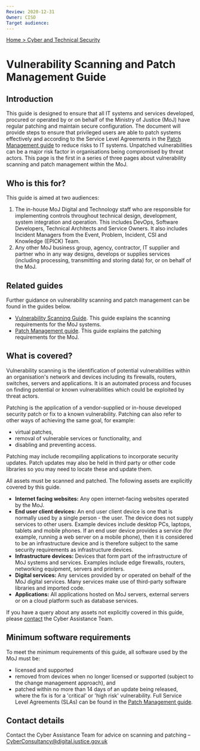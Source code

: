 ```yaml
---
Review: 2020-12-31
Owner: CISO
Target audience:
---
```


[Home > Cyber and Technical Security](home-security-policies-guides.md)

# Vulnerability Scanning and Patch Management Guide

## Introduction

This guide is designed to ensure that all IT systems and services developed, procured or operated by or on behalf of the Ministry of Justice (MoJ) have regular patching and maintain secure configuration. The document will provide steps to ensure that privileged users are able to patch systems effectively and according to the Service Level Agreements in the [Patch Management guide](patch-management-guide.md)
to reduce risks to IT systems. Unpatched vulnerabilities can be a major risk factor in organisations being compromised by threat actors. This page is the first in a series of three pages about
vulnerability scanning and patch management within the MoJ.

## Who is this for?

This guide is aimed at two audiences:

1. The in-house MoJ Digital and Technology staff who are responsible for implementing controls throughout technical design, development, system integration and operation. This includes DevOps, Software Developers, Technical Architects and Service Owners. It also includes Incident Managers from the Event, Problem, Incident, CSI and Knowledge (EPICK) Team.
2. Any other MoJ business group, agency, contractor, IT supplier and partner who in any way designs, develops or supplies services (including processing, transmitting and storing data) for, or on behalf of the MoJ.

## Related guides

Further guidance on vulnerability scanning and patch management can be found in the guides
below.

* [Vulnerability Scanning Guide](vulnerability-scanning-guide.md). This guide explains the scanning requirements for the MoJ systems.
* [Patch Management guide](patch-management-guide.md). This guide explains the patching requirements for the MoJ.

## What is covered?

Vulnerability scanning is the identification of potential vulnerabilities within an organisation's network and devices including its firewalls, routers, switches, servers and applications. It is an
automated process and focuses on finding potential or known vulnerabilities which could be exploited by threat actors.

Patching is the application of a vendor-supplied or in-house developed security patch or fix to a known vulnerability. Patching can also refer to other ways of achieving the same goal, for example:

* virtual patches,
* removal of vulnerable services or functionality, and
* disabling and preventing access.

Patching may include recompiling applications to incorporate security updates. Patch updates may also be held in third party or other code libraries so you may need to locate these and update them.

All assets must be scanned and patched. The following assets are explicitly covered by this guide.

* __Internet facing websites:__ Any open internet-facing websites operated by the MoJ.
* __End user client devices:__ An end user client device is one that is normally used by a single person - the user. The device does not supply services to other users. Example devices include desktop PCs, laptops, tablets and mobile phones. If an end user device provides a service (for example, running a web server on a mobile phone), then it is considered to be an infrastructure device and is therefore subject to the same security requirements as infrastructure devices.
* __Infrastructure devices:__ Devices that form part of the infrastructure of MoJ systems and services. Examples include edge firewalls, routers, networking equipment, servers and printers.
* __Digital services:__ Any services provided by or operated on behalf of the MoJ digital services. Many services make use of third-party software libraries and imported code.
* __Applications:__ All applications hosted on MoJ servers, external servers or on a cloud platform such as database services.

If you have a query about any assets not explicitly covered in this guide, please [contact](#contact-details) the Cyber Assistance Team.

## Minimum software requirements

To meet the minimum requirements of this guide, all software used by the MoJ must be:

* licensed and supported
* removed from devices when no longer licensed or supported (subject to the change management approach), and
* patched within no more than 14 days of an update being released, where the fix is for a 'critical' or 'high risk' vulnerability. Full Service Level Agreements (SLAs) can be found in the [Patch Management guide](patch-management-guide.md).

## Contact details

Contact the Cyber Assistance Team for advice on scanning and patching – [CyberConsultancy@digital.justice.gov.uk](mailto:CyberConsultancy@digital.justice.gov.uk)

